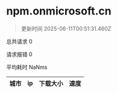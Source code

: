 
  # npm.onmicrosoft.cn

  > 更新时间 2025-06-11T00:51:31.460Z
  
  总共请求 0

  请求报错 0

  平均耗时 NaNms

|城市|ip|下载大小|速度|
|-----|----------|---|---|

  
